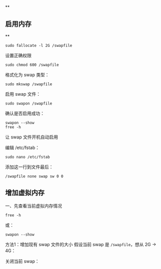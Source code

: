 **

## 启用内存

**

    sudo fallocate -l 2G /swapfile

设置正确权限

    sudo chmod 600 /swapfile

格式化为 swap 类型：

    sudo mkswap /swapfile

启用 swap 文件：

    sudo swapon /swapfile


确认是否启用成功：

    swapon --show
    free -h


让 swap 文件开机自动启用

编辑 /etc/fstab：

    sudo nano /etc/fstab


添加这一行到文件最后：

    /swapfile none swap sw 0 0

## 增加虚拟内存
一、先查看当前虚拟内存情况

    free -h
或：

    swapon --show
    
方法1：增加现有 swap 文件的大小
假设当前 swap 是 `/swapfile`，想从 2G → 4G：

关闭当前 swap：
<!--stackedit_data:
eyJoaXN0b3J5IjpbMTY5NTQzNDY2N119
-->